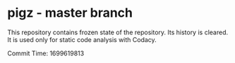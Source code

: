 # pigz - master branch

This repository contains frozen state of the repository.
Its history is cleared. It is used only for static code
analysis with Codacy.

Commit Time: 1699619813